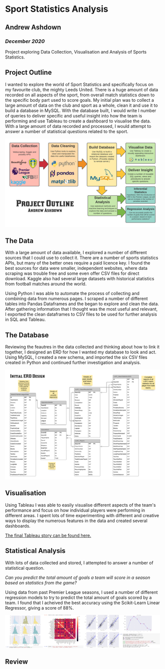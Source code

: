 # Sport Statistics Analysis
## Andrew Ashdown
### *December 2020*

Project exploring Data Collection, Visualisation and Analysis of Sports Statistics.


## Project Outline

I wanted to explore the world of Sport Statistics and specifically focus on my favourite club, the mighty Leeds United. There is a huge amount of data recorded on all aspects of the sport, from overall match statistics down to the specific body part used to score goals. My initial plan was to collect a large amount of data on the club and sport as a whole, clean it and use it to build a database in MySQL. With the database built, I would write I number of queries to deliver specific and useful insight into how the team is performing and use Tableau to create a dashboard to visualise the data. With a large amount of data recorded and processed, I would attempt to answer a number of statistical questions related to the sport.

![Project Outline](Images/FinalProjectDiagram.png?raw=true "Project Outline")


## The Data

With a large amount of data available, I explored a number of different sources that I could use to collect it. There are a number of sports statistics APIs, but many of the better ones require a paid licence key. I found the best sources for data were smaller, independent websites, where data scraping was trouble free and some even offer CSV files for direct download. Kaggle also had several large datasets with historical statistics from football matches around the world.

Using Python I was able to automate the process of collecting and combining data from numerous pages. I scraped a number of different tables into Pandas Dataframes and the began to explore and clean the data. After gathering information that I thought was the most useful and relevant, I exported the clean dataframes to CSV files to be used for further analysis in SQL and Tableau.

## The Database

Reviewing the feautres in the data collected and thinking about how to link it together, I designed an ERD for how I wanted my database to look and act. Using MySQL, I created a new schema, and imported the six CSV files created in Python and continued further investigation and analysis.

![ERD Design](Images/LeedsUnitedDatabase.png?raw=true "ERD Design")

## Visualisation

Using Tableau I was able to easily visualise different aspects of the team's performance and focus on how individual players were performing in different areas. I spent lots of time experimenting with different and creative ways to display the numerous features in the data and created several dashboards. 

[The final Tableau story can be found here.](https://public.tableau.com/profile/andrew.ashdown#!/vizhome/SportStatisticsAnalysis/LeedsStatsStory)

## Statistical Analysis

With lots of data collected and stored, I attempted to answer a number of statistical question.

*Can you predict the total amount of goals a team will score in a season based on statistics from the game?*

Using data from past Premier League seasons, I used a number of different regression models to try to predict the total amount of goals scored by a team. I found that I acheived the best accuracy using the Scikit-Learn Linear Regressor, giving a score of 88%.

![Python Data Analysis](Images/PythonAnalysis.png?raw=true "Python Data Analysis")

## Review
